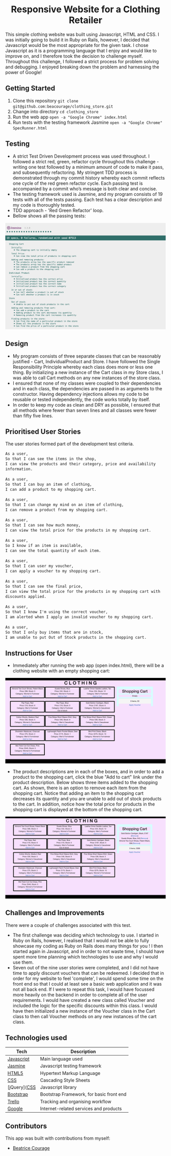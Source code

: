 <h1 align="center">Responsive Website for a Clothing Retailer</h1>

This simple clothing website was built using Javascript, HTML and CSS. I was initially going to build it in Ruby on Rails, however, I decided that Javascript would be the most appropriate for the given task. I chose Javascript as it is a programming language that I enjoy and would like to improve on, and I therefore took the decision to challenge myself.  Throughout this challenge, I followed a strict process for problem solving and debugging. I enjoyed breaking down the problem and harnessing the power of Google!

## Getting Started

1. Clone this repository `git clone git@github.com:beacourage/clothing_store.git`
2. Change into directory `cd clothing_store`
4. Run the web app `open -a "Google Chrome" index.html`
5. Run tests with the testing framework Jasmine `open -a "Google Chrome" SpecRunner.html`

## Testing

* A strict Test Driven Development process was used throughout. I followed a strict red, green, refactor cycle throughout this challenge - writing one test followed by a minimum amount of code to make it pass, and subsequently refactoring. My stringent TDD process is demonstrated through my commit history whereby  each commit reflects one cycle of the red green refactor cycle. Each passing test is accompanied by a commit who’s message is both clear and concise.
* The testing framework used is Jasmine, and my program consists of 19 tests with all of the tests passing. Each test has a clear description and my code is thoroughly tested.  
* TDD approach - 'Red Green Refactor' loop.
* Bellow shows all the passing tests:

![Screenshot](Screenshot_tests.png)

## Design

* My program consists of three separate classes that can be reasonably justified - Cart, IndividualProduct and Store. I have followed the Single Responsibility Principle whereby each class does more or less one thing. By initializing a new instance of the Cart class in my Store class, I was able to call Cart methods on any new instances of the store class.
* I ensured that none of my classes were coupled to their dependencies and in each class, the dependencies are passed in as arguments to the constructor. Having dependency injections allows my code to be reusable or tested independently, the code works totally by itself.
* In order to keep my code as clean and DRY as possible, I ensured that all methods where fewer than seven lines and all classes were fewer than fifty five lines.


## Prioritised User Stories

The user stories formed part of the development test criteria.

```
As a user,
So that I can see the items in the shop,
I can view the products and their category, price and availability information.

As a user,
So that I can buy an item of clothing,
I can add a product to my shopping cart.

As a user,
So that I can change my mind on an item of clothing,
I can remove a product from my shopping cart.

As a user,
So that I can see how much money,
I can view the total price for the products in my shopping cart.

As a user,
So I know if an item is available,
I can see the total quantity of each item.

As a user,
So that I can user my voucher,
I can apply a voucher to my shopping cart.

As a user,
So that I can see the final price,
I can view the total price for the products in my shopping cart with discounts applied.

As a user,
So that I know I'm using the correct voucher,
I am alerted when I apply an invalid voucher to my shopping cart.

As a user,
So that I only buy items that are in stock,
I am unable to put Out of Stock products in the shopping cart.
```

## Instructions for User

* Immediately after running the web app (open index.html), there will be a clothing website with an empty shopping cart:

![Screenshot](Screenshot_website.png)

* The product descriptions are in each of the boxes, and in order to add a product to the shopping cart, click the blue "Add to cart" link under the product description. Below shows three items added to the shopping cart. As shown, there is an option to remove each item from the shopping cart. Notice that adding an item to the shopping cart decreases its quantity and you are unable to add out of stock products to the cart. In addition, notice how the total price for products in the shopping cart is displayed at the bottom of the shopping cart.

![Screenshot](Screenshot_website2.png)


## Challenges and Improvements

There were a couple of challenges associated with this test.
* The first challenge was deciding which technology to use. I started in Ruby on Rails, however, I realised that I would not be able to fully showcase my coding as Ruby on Rails does many things for you ! I then started again in Javascript, and in order to not waste time, I should have spent more time planning which technologies to use and why I would use them.
* Seven out of the nine user stories were completed, and I did not have time to apply discount vouchers that can be redeemed. I decided that in order for my website to feel 'complete', I would spend some time on the front end so that I could at least see a basic web application and it was not all back end. If I were to repeat this task, I would have focussed more heavily on the backend in order to complete  all of the user requirements. I would have created a new class called Voucher and included the logic for the specific discounts within this class. I would have then initialized a new instance of the Voucher class in the Cart class to then call Voucher methods on any new instances of the cart class.


## Technologies used

Tech | Description
------------- | -------------
[Javascript](https://www.javascript.com/) | Main language used
[Jasmine](https://jasmine.github.io) | Javascript testing framework
[HTML5](https://www.w3schools.com/html/default.asp) | Hypertext Markup Language
[CSS](https://www.w3schools.com/css/) | Cascading Style Sheets
[jQuery]([CSS](https://www.w3schools.com/css/) | Javascript library
[Bootstrap](http://getbootstrap.com) | Bootstrap Framework, for basic front end
[Trello](https://trello.com/) | Tracking and organising workflow
[Google](https://www.google.co.uk/) | Internet-related services and products

## Contributors

This app was built with contributions from myself:
* [Beatrice Courage](https://github.com/beacourage)
